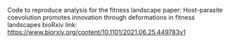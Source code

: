Code to reproduce analysis for the fitness landscape paper: Host-parasite coevolution promotes innovation through deformations in fitness landscapes 
bioRxiv link: https://www.biorxiv.org/content/10.1101/2021.06.25.449783v1 
